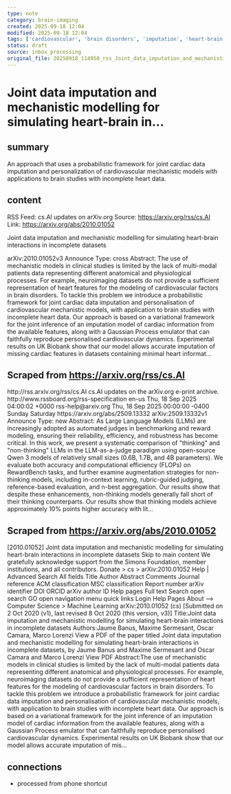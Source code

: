 ```yaml
---
type: note
category: brain-imaging
created: 2025-09-18 12:04
modified: 2025-09-18 12:04
tags: ['cardiovascular', 'brain disorders', 'imputation', 'heart-brain interaction', 'incomplete data', 'brain-imaging', 'neuroimaging', 'mechanistic-modeling', 'data-imputation']
status: draft
source: inbox_processing
original_file: 20250918_114950_rss_Joint_data_imputation_and_mechanistic_modelling_fo.txt
---
```


# Joint data imputation and mechanistic modelling for simulating heart-brain in...

## summary
An approach that uses a probabilistic framework for joint cardiac data imputation and personalization of cardiovascular mechanistic models with applications to brain studies with incomplete heart data.

## content
RSS Feed: cs.AI updates on arXiv.org
Source: https://arxiv.org/rss/cs.AI
Link: https://arxiv.org/abs/2010.01052

Joint data imputation and mechanistic modelling for simulating heart-brain interactions in incomplete datasets

arXiv:2010.01052v3 Announce Type: cross Abstract: The use of mechanistic models in clinical studies is limited by the lack of multi-modal patients data representing different anatomical and physiological processes. For example, neuroimaging datasets do not provide a sufficient representation of heart features for the modeling of cardiovascular factors in brain disorders. To tackle this problem we introduce a probabilistic framework for joint cardiac data imputation and personalisation of cardiovascular mechanistic models, with application to brain studies with incomplete heart data. Our approach is based on a variational framework for the joint inference of an imputation model of cardiac information from the available features, along with a Gaussian Process emulator that can faithfully reproduce personalised cardiovascular dynamics. Experimental results on UK Biobank show that our model allows accurate imputation of missing cardiac features in datasets containing minimal heart informat...

## Scraped from https://arxiv.org/rss/cs.AI
<?xml version='1.0' encoding='UTF-8'?>
<rss xmlns:arxiv="http://arxiv.org/schemas/atom" xmlns:dc="http://purl.org/dc/elements/1.1/" xmlns:atom="http://www.w3.org/2005/Atom" xmlns:content="http://purl.org/rss/1.0/modules/content/" version="2.0">
  <channel>
    <title>cs.AI updates on arXiv.org</title>
    <link>http://rss.arxiv.org/rss/cs.AI</link>
    <description>cs.AI updates on the arXiv.org e-print archive.</description>
    <atom:link href="http://rss.arxiv.org/rss/cs.AI" rel="self" type="application/rss+xml"/>
    <docs>http://www.rssboard.org/rss-specification</docs>
    <language>en-us</language>
    <lastBuildDate>Thu, 18 Sep 2025 04:00:02 +0000</lastBuildDate>
    <managingEditor>rss-help@arxiv.org</managingEditor>
    <pubDate>Thu, 18 Sep 2025 00:00:00 -0400</pubDate>
    <skipDays>
      <day>Sunday</day>
      <day>Saturday</day>
    </skipDays>
    <item>
      <title>Explicit Reasoning Makes Better Judges: A Systematic Study on Accuracy, Efficiency, and Robustness</title>
      <link>https://arxiv.org/abs/2509.13332</link>
      <description>arXiv:2509.13332v1 Announce Type: new 
Abstract: As Large Language Models (LLMs) are increasingly adopted as automated judges in benchmarking and reward modeling, ensuring their reliability, efficiency, and robustness has become critical. In this work, we present a systematic comparison of "thinking" and "non-thinking" LLMs in the LLM-as-a-judge paradigm using open-source Qwen 3 models of relatively small sizes (0.6B, 1.7B, and 4B parameters). We evaluate both accuracy and computational efficiency (FLOPs) on RewardBench tasks, and further examine augmentation strategies for non-thinking models, including in-context learning, rubric-guided judging, reference-based evaluation, and n-best aggregation. Our results show that despite these enhancements, non-thinking models generally fall short of their thinking counterparts. Our results show that thinking models achieve approximately 10% points higher accuracy with lit...


## Scraped from https://arxiv.org/abs/2010.01052
[2010.01052] Joint data imputation and mechanistic modelling for simulating heart-brain interactions in incomplete datasets Skip to main content We gratefully acknowledge support from the Simons Foundation, member institutions, and all contributors. Donate &gt; cs &gt; arXiv:2010.01052 Help | Advanced Search All fields Title Author Abstract Comments Journal reference ACM classification MSC classification Report number arXiv identifier DOI ORCID arXiv author ID Help pages Full text Search open search GO open navigation menu quick links Login Help Pages About --> Computer Science > Machine Learning arXiv:2010.01052 (cs) [Submitted on 2 Oct 2020 (v1), last revised 8 Oct 2020 (this version, v3)] Title:Joint data imputation and mechanistic modelling for simulating heart-brain interactions in incomplete datasets Authors:Jaume Banus, Maxime Sermesant, Oscar Camara, Marco Lorenzi View a PDF of the paper titled Joint data imputation and mechanistic modelling for simulating heart-brain interactions in incomplete datasets, by Jaume Banus and Maxime Sermesant and Oscar Camara and Marco Lorenzi View PDF Abstract:The use of mechanistic models in clinical studies is limited by the lack of multi-modal patients data representing different anatomical and physiological processes. For example, neuroimaging datasets do not provide a sufficient representation of heart features for the modeling of cardiovascular factors in brain disorders. To tackle this problem we introduce a probabilistic framework for joint cardiac data imputation and personalisation of cardiovascular mechanistic models, with application to brain studies with incomplete heart data. Our approach is based on a variational framework for the joint inference of an imputation model of cardiac information from the available features, along with a Gaussian Process emulator that can faithfully reproduce personalised cardiovascular dynamics. Experimental results on UK Biobank show that our model allows accurate imputation of mis...


## connections
- processed from phone shortcut

